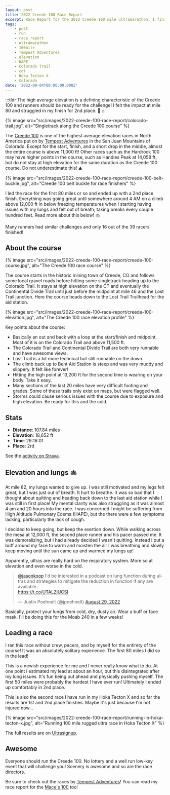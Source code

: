 ```yaml
---
layout: post
title: 2022 Creede 100 Race Report
excerpt: Race Report for the 2022 Creede 100 mile ultramarathon. I finished 2nd in 29:16:01.
tags:
    - post
    - run
    - race report
    - ultramarathon
    - 100mile    
    - Tempest Adventures
    - elevation
    - HAPE
    - Colorado Trail
    - cdt
    - Hoka Tecton X
    - Colorado
date: '2022-09-04T00:00:00.000Z'
---
```


:::tldr
The high average elevation is a defining characteristic of the Creede 100 and runners should be ready for the challenge! I felt the impact at mile 80 and struggled in my finish for 2nd place. :2nd_place_medal:
:::

{% image src="src/images/2022-creede-100-race-report/colorado-trail.jpg", alt="Singletrack along the Creede 100 course" %}

The [Creede 100](https://www.tempestadventures.com/creede-100/about) is one of the highest average elevation races in North America put on by [Tempest Adventures](https://www.tempestadventures.com) in the San Juan Mountains of Colorado. Except for the start, finish, and a short drop in the middle, almost the entire course is above 11,000 ft! Other races such as the Hardrock 100 may have higher points in the course, such as Handies Peak at 14,058 ft, but do not stay at high elevation for the same duration as the Creede 100 course. Do not underestimate this! :mountain:

{% image src="src/images/2022-creede-100-race-report/creede-100-belt-buckle.jpg", alt="Creede 100 belt buckle for race finishers" %}

I led the race for the first 80 miles or so and ended up with a 2nd place finish. Everything was going great until somewhere around 4 AM on a climb above 12,000 ft in below freezing temperatures when I starting having issues with my lungs and felt out of breath; taking breaks every couple hundred feet. Read more about this below! :lungs: 

Many runners had similar challenges and only 16 out of the 39 racers finished!

## About the course

{% image src="src/images/2022-creede-100-race-report/creede-100-course.jpg", alt="The Creede 100 race course" %}

The course starts in the historic mining town of Creede, CO and follows some local gravel roads before hitting some singletrack heading up to the Colorado Trail. It stays at high elevation on the CT and eventually the Continental Divide Trail until just before the midpoint at mile 46 and the Lost Trail junction. Here the course heads down to the Lost Trail Trailhead for the aid station.

{% image src="src/images/2022-creede-100-race-report/creede-100-elevation.jpg", alt="The Creede 100 race elevation profile" %}

Key points about the course:

- Basically an out and back with a loop at the start/finish and midpoint. Most of it is on the Colorado Trail and above 11,500 ft.
- The Colorado Trail and Continental Divide Trail are both very runnable and have awesome views.
- Lost Trail is a bit more technical but still runnable on the down.
- The climb back up to Bent Aid Station is steep and was very muddy and slippery. It felt like forever!
- Hitting the high point at 13,200 ft for the second time is wearing on your body. Take it easy.
- Many sections of the last 20 miles have very difficult footing and grades. Some of these trails only exist on maps, but were flagged well.
- Storms could cause serious issues with the course due to exposure and high elevation. Be ready for this and the cold.

## Stats

- **Distance**: 107.84 miles
- **Elevation**: 18,652 ft 
- **Time**: 29:16:01
- **Place**: 2rd

See the [activity on Strava](https://www.strava.com/activities/7716919190).

## Elevation and lungs :lungs:

At mile 82, my lungs wanted to give up. I was still motivated and my legs felt great, but I was just out of breath. It hurt to breathe. It was so bad that I thought about quitting and heading back down to the last aid station while I was still in first place! My mental clarity was also struggling as it was almost 4 am and 20 hours into the race. I was concerned I might be suffering from High Altitude Pulmonary Edema (HAPE), but the there were a few symptoms lacking, particularly the lack of cough.

I decided to keep going, but keep the exertion down. While walking across the mesa at 12,000 ft, the second place runner and his pacer passed me. It was demoralizing, but I had already decided I wasn't quitting. Instead I put a buff around my face to warm and moisten the air I was breathing and slowly keep moving until the sun came up and warmed my lungs up!

Apparently, ultras are really hard on the respiratory system. More so at elevation and even worse in the cold. 

<blockquote class="twitter-tweet"><p lang="en" dir="ltr"><a href="https://twitter.com/jasonkoop?ref_src=twsrc%5Etfw">@jasonkoop</a> I&#39;d be interested in a podcast on lung function during ultras and strategies to mitigate the reduction in function if any are available.<br> <a href="https://t.co/UTALZjUCSI">https://t.co/UTALZjUCSI</a></p>&mdash; Justin Poehnelt (@jpoehnelt) <a href="https://twitter.com/jpoehnelt/status/1564079547972292609?ref_src=twsrc%5Etfw">August 29, 2022</a></blockquote> <script async src="https://platform.twitter.com/widgets.js" charset="utf-8"></script>

Basically, protect your lungs from cold, dry, dusty air. Wear a buff or face mask. I'll be doing this for the Moab 240 in a few weeks! 

## Leading a race

I ran this race without crew, pacers, and by myself for the entirety of the course! It was an absolutely solitary experience. The first 80 miles I did so in the lead! 

This is a newish experience for me and I never really know what to do. At one point I estimated my lead at about an hour, but this disintegrated after my lung issues. It's fun being out ahead and physically pushing myself. The first 50 miles were probably the hardest I have ever run! Ultimately I ended up comfortably in 2nd place. 

This is also the second race I have run in my Hoka Tecton X and so far the results are 1st and 2nd place finishes. Maybe it's just because I'm not injured now...

{% image src="src/images/2022-creede-100-race-report/running-in-hoka-tecton-x.jpg", alt="Running 100 mile rugged ultra race in Hoka Tecton X" %}

The full results are on [Ultrasignup](https://ultrasignup.com/m_results_event.aspx?did=89185#id1650418).

## Awesome

Everyone should run the Creede 100. No lottery and a well run low-key event that will challenge you! Scenery is awesome and so are the race directors.

Be sure to check out the races by [Tempest Adventures](https://www.tempestadventures.com)! You can read my race report for the [Mace's 100](/posts/2022-maces-hideout-100m/) too!